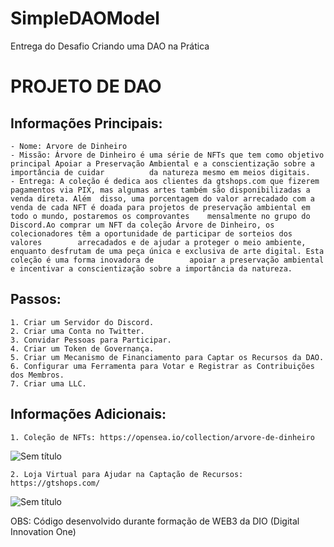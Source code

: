 # SimpleDAOModel
Entrega do Desafio Criando uma DAO na Prática

# PROJETO DE DAO
 ## Informações Principais:
    - Nome: Arvore de Dinheiro
    - Missão: Árvore de Dinheiro é uma série de NFTs que tem como objetivo principal Apoiar a Preservação Ambiental e a conscientização sobre a importância de cuidar          da natureza mesmo em meios digitais.
    - Entrega: A coleção é dedica aos clientes da gtshops.com que fizerem pagamentos via PIX, mas algumas artes também são disponibilizadas a venda direta. Além  disso, uma porcentagem do valor arrecadado com a venda de cada NFT é doada para projetos de preservação ambiental em todo o mundo, postaremos os comprovantes    mensalmente no grupo do Discord.Ao comprar um NFT da coleção Árvore de Dinheiro, os colecionadores têm a oportunidade de participar de sorteios dos valores        arrecadados e de ajudar a proteger o meio ambiente, enquanto desfrutam de uma peça única e exclusiva de arte digital. Esta coleção é uma forma inovadora de        apoiar a preservação ambiental e incentivar a conscientização sobre a importância da natureza.
    
 ## Passos:
    1. Criar um Servidor do Discord.
    2. Criar uma Conta no Twitter.
    3. Convidar Pessoas para Participar.
    4. Criar um Token de Governança.
    5. Criar um Mecanismo de Financiamento para Captar os Recursos da DAO.
    6. Configurar uma Ferramenta para Votar e Registrar as Contribuições dos Membros.
    7. Criar uma LLC.
    
 ## Informações Adicionais:
    1. Coleção de NFTs: https://opensea.io/collection/arvore-de-dinheiro
![Sem título](https://github.com/6uilhermeTeixeira/SimpleDAOModel/assets/58309213/ea22260e-3b2f-4e60-8eca-6e6c1e317701)

    2. Loja Virtual para Ajudar na Captação de Recursos: https://gtshops.com/
![Sem título](https://github.com/6uilhermeTeixeira/SimpleDAOModel/assets/58309213/ce426e72-a805-4fae-8b35-1d33d3aa9989)


OBS: Código desenvolvido durante formação de WEB3 da DIO (Digital Innovation One)
